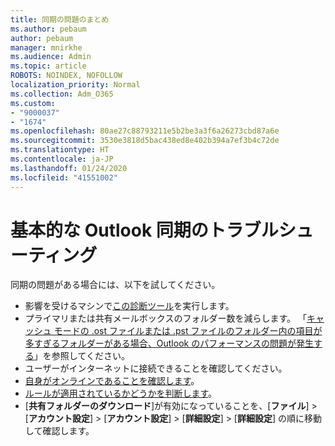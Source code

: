 ```yaml
---
title: 同期の問題のまとめ
ms.author: pebaum
author: pebaum
manager: mnirkhe
ms.audience: Admin
ms.topic: article
ROBOTS: NOINDEX, NOFOLLOW
localization_priority: Normal
ms.collection: Adm_O365
ms.custom:
- "9000037"
- "1674"
ms.openlocfilehash: 80ae27c88793211e5b2be3a3f6a26273cbd87a6e
ms.sourcegitcommit: 3530e3818d5bac438ed8e402b394a7ef3b4c72de
ms.translationtype: HT
ms.contentlocale: ja-JP
ms.lasthandoff: 01/24/2020
ms.locfileid: "41551002"
---
```

# <a name="basic-outlook-sync-troubleshooting"></a>基本的な Outlook 同期のトラブルシューティング

同期の問題がある場合には、以下を試してください。

- 影響を受けるマシンで[この診断ツール](https://aka.ms/sara-outlooksendreceive)を実行します。
- プライマリまたは共有メールボックスのフォルダー数を減らします。 「[キャッシュ モードの .ost ファイルまたは .pst ファイルのフォルダー内の項目が多すぎるフォルダーがある場合、Outlook のパフォーマンスの問題が発生する](https://support.microsoft.com/help/2768656/outlook-performance-issues-when-there-are-too-many-items-or-folders-in)」を参照してください。
- ユーザーがインターネットに接続できることを確認してください。 
- [自身がオンラインであることを確認します](https://support.office.com/article/2460e4a8-16c7-47fc-b204-b1549275aac9)。
- [ルールが適用されているかどうかを判断します](https://support.office.com/article/C24F5DEA-9465-4DF4-AD17-A50704D66C59)。
- [**共有フォルダーのダウンロード**]が有効になっていることを、[**ファイル**] >  [**アカウント設定**] >  [**アカウント設定**] >  [**詳細設定**] >  [**詳細設定**] の順に移動して確認します。